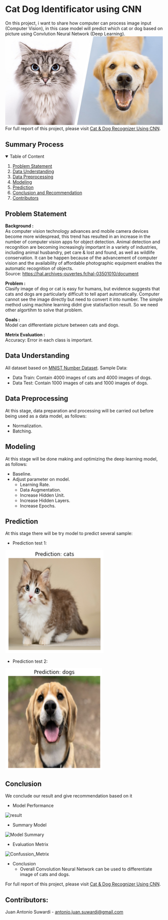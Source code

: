 # Cat Dog Identificator using CNN

On this project, i want to share how computer can process image input (Computer Vision), in this case model will predict which cat or dog based on picture using Convlution Neural Network (Deep Learning).
![cat-dog identificator](Image/head.jpeg)
<br>
For full report of this project, please visit <a href=https://github.com/Juantonios1/Cat-Dog-Identificator-using-CNN/blob/main/Cat%20%26%20Dog%20Identificator%20.Ipynb/Cat%20%26%20Dog%20Identificator%20Using%20Computer%20Vision%20with%20CNN.ipynb>
Cat & Dog Recognizer Using CNN</a>.

## Summary Process
<!-- TABLE OF CONTENTS -->
<details open="open">
  <summary>Table of Content</summary>
  <ol>
    <li><a href="#problem-statement">Problem Statement</a></li>
    <li><a href="#data-understanding">Data Understanding</a></li>
    <li><a href="#data-preprocessing">Data Preprocessing</a></li>
    <li><a href="#modeling">Modeling</a></li>
    <li><a href="#prediction">Prediction</a></li>
    <li><a href="#conclusion">Conclusion and Recommendation</a></li>
    <li><a href="#contributors">Contributors</a></li>
  </ol>
</details>

## Problem Statement
**Background :**  
As computer vision technology advances and mobile camera devices become more widespread, this trend has resulted in an increase in the number of computer vision apps for object detection. Animal detection and recognition are becoming increasingly important in a variety of industries, including animal husbandry, pet care & lost and found, as well as wildlife conservation. It can be happen because of the advancement of computer vision and the availability of affordable photographic equipment enables the automatic recognition of objects.  
Source: https://hal.archives-ouvertes.fr/hal-03501010/document

**Problem :**  
Clasify image of dog or cat is easy for humans, but evidence suggests that cats and dogs are particularly difficult to tell apart automatically. Computer cannot see the image directly but need to convert it into number. The simple method using machine learning didnt give statisfaction result. So we need other algortihm to solve that problem.

**Goals :**  
Model can differentiate picture between cats and dogs.

**Metrix Evaluation :**
<br> Accuracy: Error in each class is important.

## Data Understanding

All dataset based on <a href=https://www.kaggle.com/datasets/chetankv/dogs-cats-images> MNIST Number Dataset</a>. Sample Data:

* Data Train: Contain 4000 images of cats and 4000 images of dogs.
* Data Test: Contain 1000 images of cats and 1000 images of dogs.

## Data Preprocessing
At this stage, data preparation and processing will be carried out before being used as a data model, as follows:
* Normalization.
* Batching.

## Modeling
At this stage will be done making and optimizing the deep learning model, as follows:
* Baseline.
* Adjust parameter on model.
  * Learning Rate.
  * Data Augmentation.
  * Increase Hidden Unit.
  * Increase Hidden Layers.
  * Increase Epochs.

## Prediction
At this stage there will be try model to predict several sample:
* Prediction test 1:

![test1](Image/cat.png)

* Prediction test 2:

![test2](Image/dog.png)

## Conclusion 
We conclude our result and give recommendation based on it

* Model Performance

![result](Image/result.png)  <br>

* Summary Model <br>

![Model Summary](Image/summary_model.png)  <br>

* Evaluation Metrix

![Confussion_Metrix](Image/cm.png)  <br>

* Conclusion
  * Overall Convolution Neural Network can be used to differentiate image of cats and dogs.
 

For full report of this project, please visit <a href=https://github.com/Juantonios1/Cat-Dog-Identificator-using-CNN/blob/main/Cat%20%26%20Dog%20Identificator%20.Ipynb/Cat%20%26%20Dog%20Identificator%20Using%20Computer%20Vision%20with%20CNN.ipynb>
Cat & Dog Recognizer Using CNN</a>.

## Contributors:
Juan Antonio Suwardi - antonio.juan.suwardi@gmail.com  

